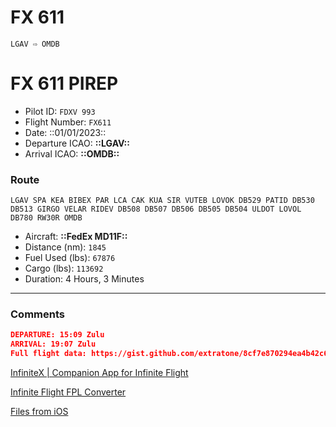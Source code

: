 # FX 611

`LGAV ⇨ OMDB`

# FX 611 PIREP

- Pilot ID: `FDXV 993`
- Flight Number: `FX611`
- Date: ::01/01/2023::
- Departure ICAO: **::LGAV::**
- Arrival ICAO: **::OMDB::**

### Route

```other
LGAV SPA KEA BIBEX PAR LCA CAK KUA SIR VUTEB LOVOK DB529 PATID DB530 DB513 GIRGO VELAR RIDEV DB508 DB507 DB506 DB505 DB504 ULDOT LOVOL DB780 RW30R OMDB
```

- Aircraft: **::FedEx MD11F::**
- Distance (nm): `1845`
- Fuel Used (lbs): `67876`
- Cargo (lbs): `113692`
- Duration: 4 Hours, 3 Minutes

---

### Comments

```json
DEPARTURE: 15:09 Zulu
ARRIVAL: 19:07 Zulu
Full flight data: https://gist.github.com/extratone/8cf7e870294ea4b42c6c1b806d92d75b
```

[InfiniteX | Companion App for Infinite Flight](https://www.infinitex.app/live?s=45173539-5080-4c95-9b93-a24713d96ec8&f=3fbe52d2-8386-4f57-9e52-72110f3ecb6e)

[Infinite Flight FPL Converter](https://fpltoif.com/simbrief_plans?ofp_id=1672604303_1AE5D477D0&n=no)

[Files from iOS](FX%20611.assets/Files%20from%20iOS.pdf)

